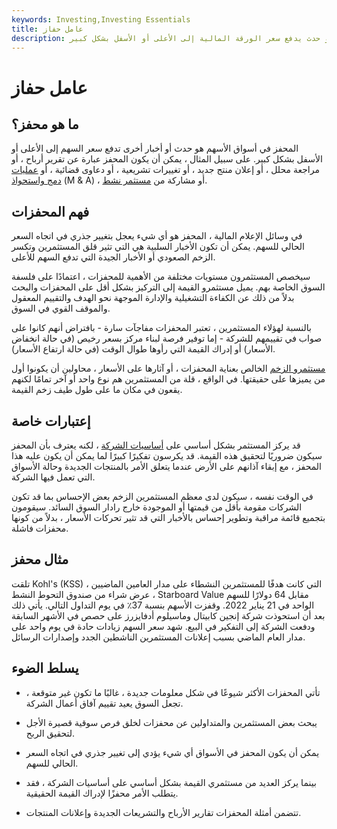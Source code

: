 ```yaml
---
keywords: Investing,Investing Essentials
title: عامل حفاز
description: المحفز في أسواق الأسهم هو كشف أو حدث يدفع سعر الورقة المالية إلى الأعلى أو الأسفل بشكل كبير.
---
```


# عامل حفاز
## ما هو محفز؟

المحفز في أسواق الأسهم هو حدث أو أخبار أخرى تدفع سعر السهم إلى الأعلى أو الأسفل بشكل كبير. على سبيل المثال ، يمكن أن يكون المحفز عبارة عن تقرير أرباح ، أو مراجعة محلل ، أو إعلان منتج جديد ، أو تغييرات تشريعية ، أو دعاوى قضائية ، أو [عمليات دمج واستحواذ](/mergersandacquisitions) (M & A) ، أو مشاركة من [مستثمر نشط](/activist-investor).

## فهم المحفزات

في وسائل الإعلام المالية ، المحفز هو أي شيء يعجل بتغيير جذري في اتجاه السعر الحالي للسهم. يمكن أن تكون الأخبار السلبية هي التي تثير قلق المستثمرين وتكسر الزخم الصعودي أو الأخبار الجيدة التي تدفع السهم للأعلى.

سيخصص المستثمرون مستويات مختلفة من الأهمية للمحفزات ، اعتمادًا على فلسفة السوق الخاصة بهم. يميل مستثمرو القيمة إلى التركيز بشكل أقل على المحفزات والبحث بدلاً من ذلك عن الكفاءة التشغيلية والإدارة الموجهة نحو الهدف والتقييم المعقول والموقف القوي في السوق.

بالنسبة لهؤلاء المستثمرين ، تعتبر المحفزات مفاجآت سارة - بافتراض أنهم كانوا على صواب في تقييمهم للشركة - إما توفير فرصة لبناء مركز بسعر رخيص (في حالة انخفاض الأسعار) أو إدراك القيمة التي رأوها طوال الوقت (في حالة ارتفاع الأسعار).

[مستثمرو الزخم](/momentum_investing) الخالص بعناية المحفزات ، أو آثارها على الأسعار ، محاولين أن يكونوا أول من يميزها على حقيقتها. في الواقع ، قلة من المستثمرين هم نوع واحد أو آخر تمامًا لكنهم يقعون في مكان ما على طول طيف زخم القيمة.

## إعتبارات خاصة

قد يركز المستثمر بشكل أساسي على [أساسيات الشركة](/fundamentals) ، لكنه يعترف بأن المحفز سيكون ضروريًا لتحقيق هذه القيمة. قد يكرسون تفكيرًا كبيرًا لما يمكن أن يكون عليه هذا المحفز ، مع إبقاء آذانهم على الأرض عندما يتعلق الأمر بالمنتجات الجديدة وحالة الأسواق التي تعمل فيها الشركة.

في الوقت نفسه ، سيكون لدى معظم المستثمرين الزخم بعض الإحساس بما قد تكون الشركات مقومة بأقل من قيمتها أو الموجودة خارج رادار السوق السائد. سيقومون بتجميع قائمة مراقبة وتطوير إحساس بالأخبار التي قد تثير تحركات الأسعار ، بدلاً من كونها محفزات فاشلة.

## مثال محفز

تلقت Kohl's (KSS) ، التي كانت هدفًا للمستثمرين النشطاء على مدار العامين الماضيين ، عرض شراء من صندوق التحوط النشط Starboard Value مقابل 64 دولارًا للسهم الواحد في 21 يناير 2022. وقفزت الأسهم بنسبة 37٪ في يوم التداول التالي. يأتي ذلك بعد أن استحوذت شركة إنجين كابيتال وماسيلوم أدفايزرز على حصص في الأشهر السابقة ودفعت الشركة إلى التفكير في البيع. شهد سعر السهم زيادات حادة في يوم واحد على مدار العام الماضي بسبب إعلانات المستثمرين الناشطين الجدد وإصدارات الرسائل.

## يسلط الضوء

- تأتي المحفزات الأكثر شيوعًا في شكل معلومات جديدة ، غالبًا ما تكون غير متوقعة ، تجعل السوق يعيد تقييم آفاق أعمال الشركة.

- يبحث بعض المستثمرين والمتداولين عن محفزات لخلق فرص سوقية قصيرة الأجل لتحقيق الربح.

- يمكن أن يكون المحفز في الأسواق أي شيء يؤدي إلى تغيير جذري في اتجاه السعر الحالي للسهم.

- بينما يركز العديد من مستثمري القيمة بشكل أساسي على أساسيات الشركة ، فقد يتطلب الأمر محفزًا لإدراك القيمة الحقيقية.

- تتضمن أمثلة المحفزات تقارير الأرباح والتشريعات الجديدة وإعلانات المنتجات.

